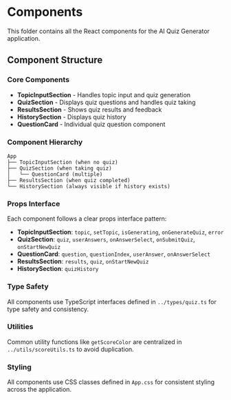 # Components

This folder contains all the React components for the AI Quiz Generator application.

## Component Structure

### Core Components

- **TopicInputSection** - Handles topic input and quiz generation
- **QuizSection** - Displays quiz questions and handles quiz taking
- **ResultsSection** - Shows quiz results and feedback
- **HistorySection** - Displays quiz history
- **QuestionCard** - Individual quiz question component

### Component Hierarchy

```
App
├── TopicInputSection (when no quiz)
├── QuizSection (when taking quiz)
│   └── QuestionCard (multiple)
├── ResultsSection (when quiz completed)
└── HistorySection (always visible if history exists)
```

### Props Interface

Each component follows a clear props interface pattern:

- **TopicInputSection**: `topic`, `setTopic`, `isGenerating`, `onGenerateQuiz`, `error`
- **QuizSection**: `quiz`, `userAnswers`, `onAnswerSelect`, `onSubmitQuiz`, `onStartNewQuiz`
- **QuestionCard**: `question`, `questionIndex`, `userAnswer`, `onAnswerSelect`
- **ResultsSection**: `results`, `quiz`, `onStartNewQuiz`
- **HistorySection**: `quizHistory`

### Type Safety

All components use TypeScript interfaces defined in `../types/quiz.ts` for type safety and consistency.

### Utilities

Common utility functions like `getScoreColor` are centralized in `../utils/scoreUtils.ts` to avoid duplication.

### Styling

All components use CSS classes defined in `App.css` for consistent styling across the application.
